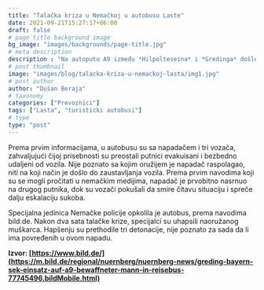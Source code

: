 ```yaml
---
title: "Talačka kriza u Nemačkoj u autobusu Laste"
date: 2021-09-21T15:27:17+06:00
draft: false
# page title background image
bg_image: "images/backgrounds/page-title.jpg"
# meta description
description : "Na autoputu A9 između *Hilpolteseina* i *Gredinga* došlo je do potpune obustave saobraćaja zbog talačke krize u autobusu Laste iz Beograda."
# post thumbnail
image: "images/blog/talacka-kriza-u-nemackoj-lasta/img1.jpg"
# post author
author: "Dušan Beraja"
# taxonomy
categories: ["Prevoznici"]
tags: ["Lasta", "turisticki autobusi"]
# type
type: "post"
---
```


Prema prvim informacijama, u autobusu su sa napadačem i tri vozača, zahvaljujući čijoj prisebnosti su preostali putnici evakuisani i bezbedno udaljeni od vozila. Nije poznato sa kojim oružijem je napadač raspolagao, niti na koji način je došlo do zaustavljanja vozila. Prema prvim navodima koji su se mogli pročitati u nemačkim medijima, napadač je prvobitno nasrnuo na drugog putnika, dok su vozači pokušali da smire čitavu situaciju i spreče dalju eskalaciju sukoba. 

Specijalna jedinica Nemačke policije opkolila je autobus, prema navodima bild.de. Nakon dva sata talačke krize, specijalci su uhapsili naoružanog muškarca. Hapšenju su prethodile tri detonacije, nije poznato za sada da li ima povređenih u ovom napadu.

**Izvor: [https://www.bild.de/](https://m.bild.de/regional/nuernberg/nuernberg-news/greding-bayern-sek-einsatz-auf-a9-bewaffneter-mann-in-reisebus-77745496.bildMobile.html)**